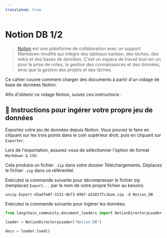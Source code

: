 ```yaml
---
translated: true
---
```


# Notion DB 1/2

>[Notion](https://www.notion.so/) est une plateforme de collaboration avec un support Markdown modifié qui intègre des tableaux kanban, des tâches, des wikis et des bases de données. C'est un espace de travail tout-en-un pour la prise de notes, la gestion des connaissances et des données, ainsi que la gestion des projets et des tâches.

Ce cahier couvre comment charger des documents à partir d'un vidage de base de données Notion.

Afin d'obtenir ce vidage Notion, suivez ces instructions :

## 🧑 Instructions pour ingérer votre propre jeu de données

Exportez votre jeu de données depuis Notion. Vous pouvez le faire en cliquant sur les trois points dans le coin supérieur droit, puis en cliquant sur `Exporter`.

Lors de l'exportation, assurez-vous de sélectionner l'option de format `Markdown & CSV`.

Cela produira un fichier `.zip` dans votre dossier Téléchargements. Déplacez le fichier `.zip` dans ce référentiel.

Exécutez la commande suivante pour décompresser le fichier zip (remplacez `Export...` par le nom de votre propre fichier au besoin).

```shell
unzip Export-d3adfe0f-3131-4bf3-8987-a52017fc1bae.zip -d Notion_DB
```

Exécutez la commande suivante pour ingérer les données.

```python
from langchain_community.document_loaders import NotionDirectoryLoader
```

```python
loader = NotionDirectoryLoader("Notion_DB")
```

```python
docs = loader.load()
```
